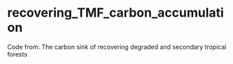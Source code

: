 # recovering_TMF_carbon_accumulation
Code from: The carbon sink of recovering degraded and secondary tropical forests
